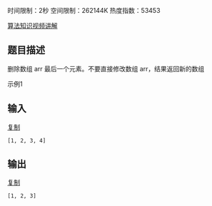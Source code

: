 时间限制：2秒 空间限制：262144K 热度指数：53453

[ 算法知识视频讲解](https://www.nowcoder.com/courses/semester/2018algorithm-higher)

## 题目描述

删除数组 arr 最后一个元素。不要直接修改数组 arr，结果返回新的数组

示例1

## 输入

[复制](javascript:void(0);)

```
[1, 2, 3, 4]
```

## 输出

[复制](javascript:void(0);)

```
[1, 2, 3]
```